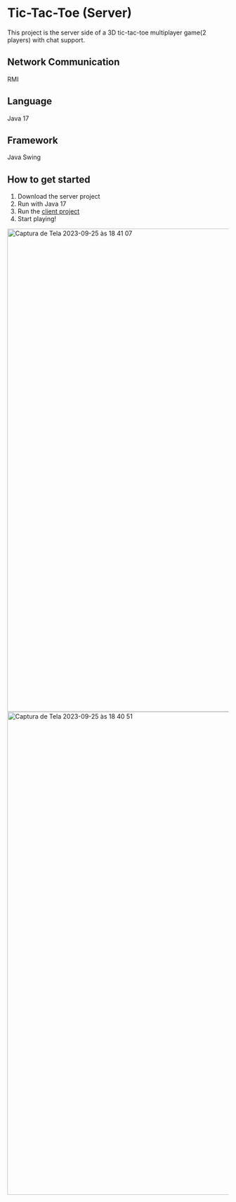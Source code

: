 # Tic-Tac-Toe (Server)
This project is the server side of a 3D tic-tac-toe multiplayer game(2 players) with chat support.

## Network Communication
RMI

## Language
Java 17

## Framework
Java Swing

## How to get started
1. Download the server project
2. Run with Java 17
3. Run the [client project](https://github.com/jhennyferOliveira/client-velha-socket/tree/2.0) 
4. Start playing!

<img width="1097" alt="Captura de Tela 2023-09-25 às 18 41 07" src="https://github.com/jhennyferOliveira/client-velha-socket/assets/52433246/01c84c6b-67f5-4641-befc-467188b852ae"> 
<img width="1097" alt="Captura de Tela 2023-09-25 às 18 40 51" src="https://github.com/jhennyferOliveira/client-velha-socket/assets/52433246/07e969d1-05e7-4049-ad86-f0f5a0029b3c">





